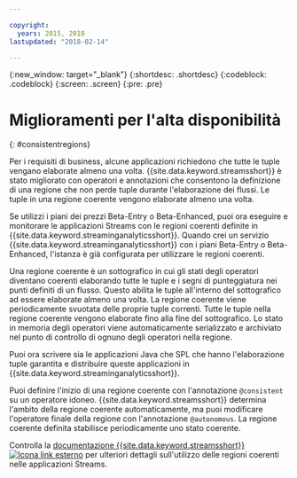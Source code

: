 ```yaml
---

copyright:
  years: 2015, 2018
lastupdated: "2018-02-14"

---
```


<!-- Attribute definitions -->
{:new_window: target="_blank"}
{:shortdesc: .shortdesc}
{:codeblock: .codeblock}
{:screen: .screen}
{:pre: .pre}


# Miglioramenti per l'alta disponibilità 
{: #consistentregions}

Per i requisiti di business, alcune applicazioni richiedono che tutte le tuple vengano elaborate almeno una volta. {{site.data.keyword.streamsshort}} è stato migliorato con operatori e annotazioni che consentono la definizione di una regione che non perde tuple durante l'elaborazione dei flussi. Le tuple in una regione coerente vengono elaborate almeno una volta. 


Se utilizzi i piani dei prezzi Beta-Entry o Beta-Enhanced, puoi ora eseguire e monitorare le applicazioni Streams con le regioni coerenti definite in  {{site.data.keyword.streaminganalyticsshort}}. Quando crei un servizio {{site.data.keyword.streaminganalyticsshort}} con i piani Beta-Entry o Beta-Enhanced, l'istanza è già configurata per utilizzare le regioni coerenti.

Una regione coerente è un sottografico in cui gli stati degli operatori diventano coerenti elaborando tutte le tuple e i segni di punteggiatura nei punti definiti di un flusso. Questo abilita le tuple all'interno del sottografico ad essere elaborate almeno una volta. La regione coerente viene periodicamente svuotata delle proprie tuple correnti. Tutte le tuple nella regione coerente vengono elaborate fino alla fine del sottografico. Lo stato in memoria degli operatori viene automaticamente serializzato e archiviato nel punto di controllo di ognuno degli operatori nella regione.

Puoi ora scrivere sia le applicazioni Java che SPL che hanno l'elaborazione tuple garantita e distribuire queste applicazioni in {{site.data.keyword.streaminganalyticsshort}}.

Puoi definire l'inizio di una regione coerente con l'annotazione `@consistent` su un operatore idoneo. {{site.data.keyword.streamsshort}} determina l'ambito della regione coerente automaticamente, ma puoi modificare l'operatore finale della regione con l'annotazione `@autonomous`. La regione coerente definita stabilisce periodicamente uno stato coerente.

Controlla la [documentazione {{site.data.keyword.streamsshort}} ![Icona link esterno](../../icons/launch-glyph.svg "Icona link esterno")](https://www.ibm.com/support/knowledgecenter/SSCRJU_4.2.1/com.ibm.streams.dev.doc/doc/consistentregions.html) per ulteriori dettagli sull'utilizzo delle regioni coerenti nelle applicazioni Streams.
